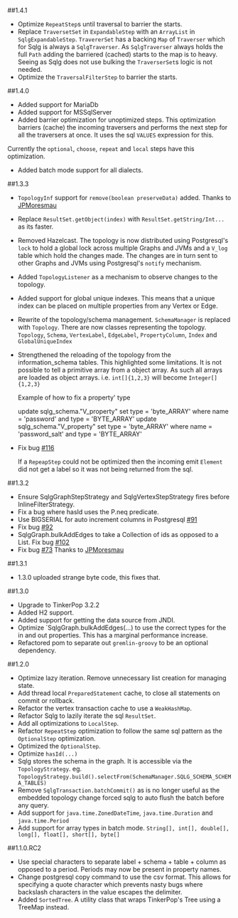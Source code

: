 ##1.4.1

* Optimize `RepeatStep`s until traversal to barrier the starts.
* Replace `TraversetSet` in `ExpandableStep` with an `ArrayList` in `SqlgExpandableStep`. `TravererSet` has a backing `Map`
of `Traverser` which for Sqlg is always a `SqlgTraverser`. As `SqlgTraverser` always holds the full `Path` adding the barriered (cached)
starts to the map is to heavy. Seeing as Sqlg does not use bulking the `TraverserSet`s logic is not needed.
* Optimize the `TraversalFilterStep` to barrier the starts.

##1.4.0

* Added support for MariaDb
* Added support for MSSqlServer
* Added barrier optimization for unoptimized steps. This optimization barriers (cache) the incoming traversers and 
performs the next step for all the traversers at once. It uses the sql `VALUES` expression for this.

Currently the `optional`, `choose`, `repeat` and `local` steps have this optimization.
* Added batch mode support for all dialects.

##1.3.3

* `TopologyInf` support for `remove(boolean preserveData)` added.
        Thanks to [JPMoresmau](https://github.com/JPMoresmau)
* Replace `ResultSet.getObject(index)` with `ResultSet.getString/Int...` as its faster.
* Removed Hazelcast. The topology is now distributed using Postgresql's `lock` to hold a global lock across multiple Graphs and JVMs
and a `V_log` table which hold the changes made. The changes are in turn sent to other Graphs and JVMs using Postgresql's `notify` mechanism.
* Added `TopologyListener` as a mechanism to observe changes to the topology.
* Added support for global  unique indexes. This means that a unique index can be placed on multiple properties from any Vertex or Edge.
* Rewrite of the topology/schema management. `SchemaManager` is replaced with `Topology`.
There are now classes representing the topology. `Topology`, `Schema`, `VertexLabel`, `EdgeLabel`, `PropertyColumn`, `Index` and `GlobalUniqueIndex`
* Strengthened the reloading of the topology from the information_schema tables.
This highlighted some limitations. It is not possible to tell a primitive array from a object array. 
As such all arrays are  loaded as object arrays. i.e. `int[]{1,2,3}` will become `Integer[]{1,2,3}`

    Example of how to fix a property' type
    
    update sqlg_schema."V_property" set type = 'byte_ARRAY' where name = 'password' and type = 'BYTE_ARRAY'
    update sqlg_schema."V_property" set type = 'byte_ARRAY' where name = 'password_salt' and type = 'BYTE_ARRAY'
* Fix bug [#116](https://github.com/pietermartin/sqlg/issues/116)

    If a `RepeapStep` could not be optimized then the incoming emit `Element` did not get a label so it was not being returned from the sql.

##1.3.2

* Ensure SqlgGraphStepStrategy and SqlgVertexStepStrategy fires before InlineFilterStrategy.
* Fix a bug where hasId uses the P.neq predicate.
* Use BIGSERIAL for auto increment columns in Postgresql [#91](https://github.com/pietermartin/sqlg/issues/91)
* Fix bug [#92](https://github.com/pietermartin/sqlg/issues/92)
* SqlgGraph.bulkAddEdges to take a Collection of ids as opposed to a List.
    Fix bug [#102](https://github.com/pietermartin/sqlg/issues/102)
* Fix bug [#73](https://github.com/pietermartin/sqlg/issues/73)
        Thanks to [JPMoresmau](https://github.com/JPMoresmau)

##1.3.1

* 1.3.0 uploaded strange byte code, this fixes that.

##1.3.0

* Upgrade to TinkerPop 3.2.2
* Added H2 support.
* Added support for getting the data source from JNDI.
* Optimize `SqlgGraph.bulkAddEdges(...) to use the correct types for the in and out properties. This has a marginal performance increase.
* Refactored pom to separate out `gremlin-groovy` to be an optional dependency.

##1.2.0

* Optimize lazy iteration. Remove unnecessary list creation for managing state.
* Add thread local `PreparedStatement` cache, to close all statements on commit or rollback.
* Refactor the vertex transaction cache to use a `WeakHashMap`.
* Refactor Sqlg to lazily iterate the sql `ResultSet`.
* Add all optimizations to `LocalStep`.
* Refactor `RepeatStep` optimization to follow the same sql pattern as the `OptionalStep` optimization.
* Optimized the `OptionalStep`.
* Optimize `hasId(...)`
* Sqlg stores the schema in the graph. It is accessible via the `TopologyStrategy`. eg. `TopologyStrategy.build().selectFrom(SchemaManager.SQLG_SCHEMA_SCHEMA_TABLES)`
* Remove `SqlgTransaction.batchCommit()` as is no longer useful as the embedded topology change forced sqlg to auto flush the batch before any query.
* Add support for `java.time.ZonedDateTime`, `java.time.Duration` and `java.time.Period`
* Add support for array types in batch mode. `String[], int[], double[], long[], float[], short[], byte[]`

##1.1.0.RC2

* Use special characters to separate label + schema + table + column as opposed to a period. Periods may now be present in property names.
* Change postgresql copy command to use the csv format. This allows for specifying a quote character which prevents nasty bugs where backslash characters in the value escapes the delimiter.
* Added `SortedTree`. A utility class that wraps TinkerPop's Tree using a TreeMap instead.